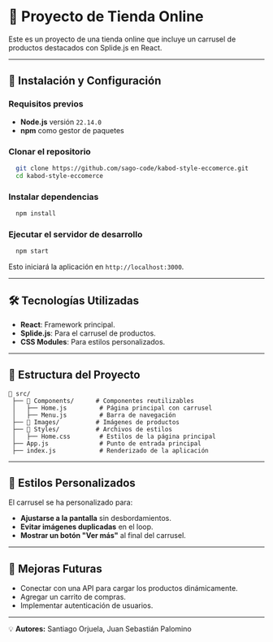 # 📌 Proyecto de Tienda Online

Este es un proyecto de una tienda online que incluye un carrusel de productos destacados con Splide.js en React.

---

## 🚀 Instalación y Configuración

### **Requisitos previos**

- **Node.js** versión `22.14.0`
- **npm** como gestor de paquetes

### **Clonar el repositorio**

```bash
  git clone https://github.com/sago-code/kabod-style-eccomerce.git
  cd kabod-style-eccomerce
```

### **Instalar dependencias**

```bash
  npm install
```

### **Ejecutar el servidor de desarrollo**

```bash
  npm start
```

Esto iniciará la aplicación en `http://localhost:3000`.

---

## 🛠️ Tecnologías Utilizadas

- **React**: Framework principal.
- **Splide.js**: Para el carrusel de productos.
- **CSS Modules**: Para estilos personalizados.

---

## 📂 Estructura del Proyecto

```
📂 src/
 ├── 📂 Components/      # Componentes reutilizables
 │   ├── Home.js         # Página principal con carrusel
 │   ├── Menu.js         # Barra de navegación
 ├── 📂 Images/          # Imágenes de productos
 ├── 📂 Styles/          # Archivos de estilos
 │   ├── Home.css        # Estilos de la página principal
 ├── App.js              # Punto de entrada principal
 ├── index.js            # Renderizado de la aplicación
```

---

## 🎨 Estilos Personalizados

El carrusel se ha personalizado para:

- **Ajustarse a la pantalla** sin desbordamientos.
- **Evitar imágenes duplicadas** en el loop.
- **Mostrar un botón "Ver más"** al final del carrusel.

---

## 🚧 Mejoras Futuras

- Conectar con una API para cargar los productos dinámicamente.
- Agregar un carrito de compras.
- Implementar autenticación de usuarios.

---

💡 **Autores:** Santiago Orjuela, Juan Sebastián Palomino
